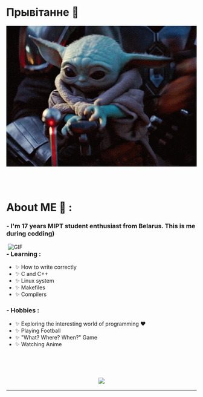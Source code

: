 # Прывітанне 👋

<div align="center">
<img hight="300" width="700" alt="GIF" align="center" src="https://github.com/StaVan28/StaVan28/blob/master/assets/hi.gif">
</div>

</br>
</br>
</br>


# About ME 💬 :

### - I'm 17 years MIPT student enthusiast from Belarus. This is me during codding)

<img hight="400" width="500" alt="GIF" align="right" src="https://github.com/StaVan28/StaVan28/blob/master/assets/Howard.gif">

### - Learning :
- ✨ How to write correctly 
- ✨ C and C++  
- ✨ Linux system 
- ✨ Makefiles 
- ✨ Compilers

### - Hobbies : 
- ✨ Exploring the interesting world of programming ❤
- ✨ Playing Football
- ✨ "What? Where? When?" Game
- ✨ Watching Anime

</br>
</br>
</br>


<p align="center" >  
  <a href="https://github.com/anuraghazra/github-readme-stats"> 
<img  src="https://github-readme-stats.vercel.app/api?username=StaVan28&&show_icons=true&theme=radical"/>
  </a>
  </p>

*************
